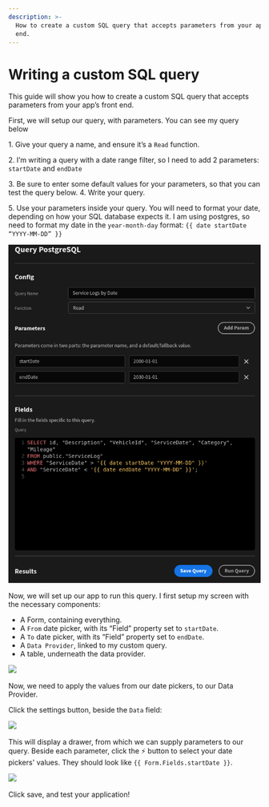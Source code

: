 ```yaml
---
description: >-
  How to create a custom SQL query that accepts parameters from your app’s front
  end.
---
```


# Writing a custom SQL query

This guide will show you how to create a custom SQL query that accepts parameters from your app’s front end.

First, we will setup our query, with parameters. You can see my query below

1\. Give your query a name, and ensure it’s a `Read` function. 

2\. I’m writing a query with a date range filter, so I need to add 2 parameters: `startDate` and `endDate` 

3\. Be sure to enter some default values for your parameters, so that you can test the query below. 4. Write your query. 

5\. Use your parameters inside your query. You will need to format your date, depending on how your SQL database expects it. I am using postgres, so need to format my date in the `year-month-day` format: `{{ date startDate “YYYY-MM-DD” }}`

![](<../.gitbook/assets/image (1).png>)

Now, we will set up our app to run this query. I first setup my screen with the necessary components: 

* A Form, containing everything. 
* A `From` date picker, with its “Field” property set to `startDate`. 
* A `To` date picker, with its “Field” property set to `endDate`. 
* A `Data Provider`, linked to my custom query. 
* A table, underneath the data provider.

![](https://lh4.googleusercontent.com/ji2C89NlH2mzIGasZeJT9R9enCmXBB_tXPrpEuM5U7HtPu5r0rVX4LYxymYP74EFSdrXDqooF-DAOb0T5leeWzu-Pb7\_KoCmEt536xuEf5L3xM60G0yTdTtgAC0jvc5qww8DtcKW=s0)

Now, we need to apply the values from our date pickers, to our Data Provider.

Click the settings button, beside the `Data` field:

![](https://lh3.googleusercontent.com/-nbrry5Y-YjoKvsEBc_KwXc5THM2\_UWYfVzAy1nRl-JWIvpapPpMEPSx5bLpHmVUsWwIlU-jht4vVc5kCugZkS17mXVqortWYkXxJmaUDnHAtUYoOu7jdjy1CMI6rdSjKKAYpLIZ=s0)

This will display a drawer, from which we can supply parameters to our query. Beside each parameter, click the ⚡ button to select your date pickers' values. They should look like `{{ Form.Fields.startDate }}`.

![](https://lh5.googleusercontent.com/2fEBEQAb9Pl7ytnVv8XsFCd_zgILc\_4GT-i3R4LLVFU5D9QyafIAc85J0FD4REIotMgcENxV0Pa4EqvFw8VHQPeFXhRZ0iPr9P0SFP3\_hO1QtiZxaeDZ7wVBeyqTX-4pjhVroV9B=s0)

Click save, and test your application!
